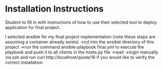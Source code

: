 # Installation Instructions

Student to fill in with instructions of how to use their selected tool to 
deploy application for final project.

I selected ansible for my final project implementation
(note these steps are assuming a container already exists)
->cd into the ansible directory of this project
->run the command ansible-playbook final.yml to execute the playbook and push it to all clients in the hosts.py file
->wait
->login manually via ssh and run curl http://localhost/quote/16 if you would like to verify the correct installation

